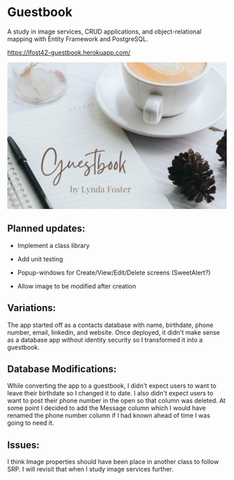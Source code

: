 # Guestbook

A study in image services, CRUD applications, and object-relational mapping with Entity Framework and PostgreSQL.

https://lfost42-guestbook.herokuapp.com/

![My App](./Guestbook/wwwroot/img/app.png)

## Planned updates:

- Implement a class library

- Add unit testing

- Popup-windows for Create/View/Edit/Delete screens (SweetAlert?)

- Allow image to be modified after creation

## Variations:

The app started off as a contacts database with name, birthdate, phone number, email, linkedin, and website. Once deployed, it didn't make sense as a database app without identity security so I transformed it into a guestbook. 

## Database Modifications:

While converting the app to a guestbook, I didn't expect users to want to leave their birthdate so I changed it to date. I also didn't expect users to want to post their phone number in the open so that column was deleted. At some point I decided to add the Message column which I would have renamed the phone number column if I had known ahead of time I was going to need it. 

## Issues:
I think Image properties should have been place in another class to follow SRP. I will revisit that when I study image services further. 
